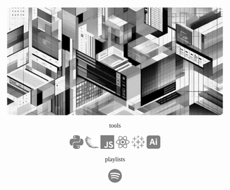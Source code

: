 <p align="center"><img src="banner-half.jpg" style="border-radius:2%"></p>
<p align="center" style="font-family: menlo">tools</p>
<p align="center"><a href="https://www.python.org/" title="Python"><img src="icons/python.png" width="32px" height="32px"/></a> <a href="https://flask.palletsprojects.com/en/2.3.x/" title="Flask"><img src="icons/flask.png" width="32px" height="32px"/></a> <a href="https://www.javascript.com/" title="JavaScript"><img src="icons/javascript.png" width="32px" height="32px"/></a> <a href="https://react.dev/" title="React"><img src="icons/react.png" width="32px" height="32px"/></a>  <a href="https://www.tableau.com/" title="Tableau"><img src="icons/tableau.png" width="32px" height="32px"/></a> <a href="https://www.adobe.com/creativecloud.html" title="Adobe Illustrator"><img src="icons/ai.png" width="32px" height="32px"/></a></p>

<p align="center" style="font-family: menlo">playlists</p>
<p align="center"><a href="https://open.spotify.com/user/kl4xfi4lpihuljak3tg329sjz?si=4c17e4e2fde4470e"  title="Spotify"><img src="icons/spotify.png" width="32px" height="32px"/></a></p>

